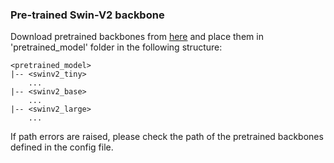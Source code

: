 ### Pre-trained Swin-V2 backbone
Download pretrained backbones from [here](https://drive.google.com/drive/folders/1BkkE-PuN2Ypm27jdNfQtMoz1RFUZyGF1?usp=sharing) and place them in 'pretrained_model' folder in the following structure:
```shell
<pretrained_model>
|-- <swinv2_tiny>
    ...
|-- <swinv2_base>
    ...
|-- <swinv2_large>
    ...
```
If path errors are raised, please check the path of the pretrained backbones defined in the config file.